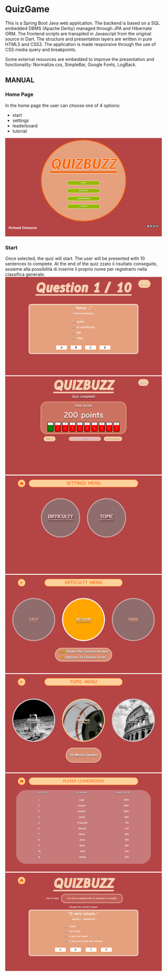 # QuizGame

This is a Spring Boot Java web application.
The backend is based on a SQL embedded DBMS (Apache Derby) managed through JPA and Hibernate ORM.
The frontend scripts are transpiled in Javascript from the original source in Dart.
The structure and presentation layers are written in pure HTML5 and CSS3.
The application is made responsive through the use of CSS media query and breakpoints.

Some external resources are embedded to improve the presentation and functionality: Normalize.css, SimpleBar, Google Fonts, LogBack.

## MANUAL

### Home Page

In the home page the user can choose one of 4 options:
- start
- settings
- leaderboard
- tutorial

![alt text](https://github.com/Elanigiro/QuizGame/blob/master/screens/1.png)

### Start

Once selected, the quiz will start. The user will be presented with 10 sentences to complete. At the end of the quiz zzato il risultato conseguito, assieme alla possibilità di inserire il proprio nome per registrarlo nella classifica generale.
![alt text](https://github.com/Elanigiro/QuizGame/blob/master/screens/2.png)
![alt text](https://github.com/Elanigiro/QuizGame/blob/master/screens/3.png)
![alt text](https://github.com/Elanigiro/QuizGame/blob/master/screens/4.png)
![alt text](https://github.com/Elanigiro/QuizGame/blob/master/screens/5.png)
![alt text](https://github.com/Elanigiro/QuizGame/blob/master/screens/6.png)
![alt text](https://github.com/Elanigiro/QuizGame/blob/master/screens/7.png)
![alt text](https://github.com/Elanigiro/QuizGame/blob/master/screens/8.png)
